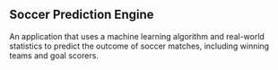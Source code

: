 ## Soccer Prediction Engine
An application that uses a machine learning algorithm and real-world statistics to predict the outcome of soccer matches, including winning teams and goal scorers.